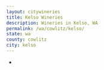 ```yaml
---
layout: citywineries
title: Kelso Wineries
description: Wineries in Kelso, WA
permalink: /wa/cowlitz/kelso/
state: wa
county: cowlitz
city: kelso
---
```

-
